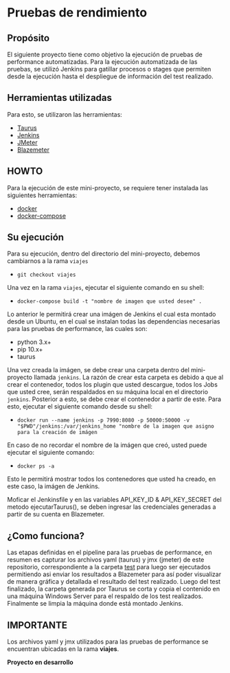 # Pruebas de rendimiento
## Propósito
El siguiente proyecto tiene como objetivo la ejecución de pruebas de performance automatizadas.
Para la ejecución automatizada de las pruebas, se utilizó Jenkins para gatillar procesos o stages que permiten desde la ejecución hasta el despliegue de información del test realizado.
## Herramientas utilizadas
Para esto, se utilizaron las herramientas:

* [Taurus](https://gettaurus.org/)
* [Jenkins](https://jenkins.io/)
* [JMeter](https://jmeter.apache.org/)
* [Blazemeter](https://www.blazemeter.com/)

## HOWTO
Para la ejecución de este mini-proyecto, se requiere tener instalada las siguientes herramientas:

* [docker](https://www.docker.com/)
* [docker-compose](https://docs.docker.com/compose/)

## Su ejecución

Para su ejecución, dentro del directorio del mini-proyecto, debemos cambiarnos a la rama `viajes`

* `git checkout viajes`

Una vez en la rama `viajes`, ejecutar el siguiente comando en su shell:

* `docker-compose build -t "nombre de imagen que usted desee" .`

Lo anterior le permitirá crear una imágen de Jenkins el cual esta montado desde un Ubuntu, en el cual se instalan todas las dependencias necesarias para las pruebas de performance, las cuales son:

* python 3.x+
* pip 10.x+
* taurus

Una vez creada la imágen, se debe crear una carpeta dentro del mini-proyecto llamada `jenkins`. La razón de crear esta carpeta es debido a que al crear el contenedor, todos los plugin que usted descargue, todos los Jobs que usted cree, serán respaldados en su máquina local en el directorio `jenkins`. Posterior a esto, se debe crear el contenedor a partir de este. Para esto, ejecutar el siguiente comando desde su shell:

* `docker run --name jenkins -p 7990:8080 -p 50000:50000 -v "$PWD"/jenkins:/var/jenkins_home "nombre de la imagen que asigno para la creación de imágen`

En caso de no recordar el nombre de la imágen que creó, usted puede ejecutar el siguiente comando:

* `docker ps -a`

Esto le permitirá mostrar todos los contenedores que usted ha creado, en este caso, la imágen de Jenkins.

Moficar el Jenkinsfile y en las variables API_KEY_ID & API_KEY_SECRET del metodo ejecutarTaurus(), se deben ingresar las credenciales generadas a partir de su cuenta en Blazemeter.

## ¿Como funciona?

Las etapas definidas en el pipeline para las pruebas de performance, en resumen es capturar los archivos yaml (taurus) y jmx (jmeter) de este repositorio, correspondiente a la carpeta [test](/test) para luego ser ejecutados permitiendo asi enviar los resultados a Blazemeter para así poder visualizar de manera gráfica y detallada el resultado del test realizado. Luego del test finalizado, la carpeta generada por Taurus se corta y copia el contenido en una máquina Windows Server para el respaldo de los test realizados. Finalmente se limpia la máquina donde está montado Jenkins.

## IMPORTANTE
Los archivos yaml y jmx utilizados para las pruebas de performance se encuentran ubicadas en la rama **viajes**.

**Proyecto en desarrollo**